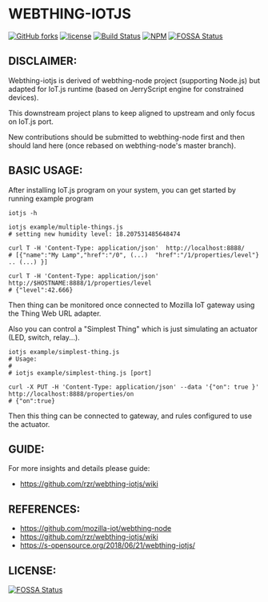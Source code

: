 # WEBTHING-IOTJS #

[![GitHub forks](https://img.shields.io/github/forks/rzr/webthing-iotjs.svg?style=social&label=Fork&maxAge=2592000)](https://GitHub.com/rzr/webthing-iotjs/network/)
[![license](https://img.shields.io/badge/license-MPL--2.0-blue.svg)](LICENSE)
[![Build Status](https://travis-ci.org/rzr/webthing-iotjs.svg?branch=master)](https://travis-ci.org/rzr/webthing-iotjs)
[![NPM](https://img.shields.io/npm/v/webthing-iotjs.svg)](https://www.npmjs.com/package/webthing-iotjs)
[![FOSSA Status](https://app.fossa.io/api/projects/git%2Bgithub.com%2Frzr%2Fwebthing-iotjs.svg?type=shield)](https://app.fossa.io/projects/git%2Bgithub.com%2Frzr%2Fwebthing-iotjs?ref=badge_shield)


## DISCLAIMER: ##

Webthing-iotjs is derived of webthing-node project (supporting Node.js)
but adapted for IoT.js runtime (based on JerryScript engine for constrained devices).

This downstream project plans to keep aligned to upstream and only focus on IoT.js port.

New contributions should be submitted to webthing-node first
and then should land here (once rebased on webthing-node's master branch).


## BASIC USAGE: ##

After installing IoT.js program on your system,
you can get started by running example program


```
iotjs -h

iotjs example/multiple-things.js 
# setting new humidity level: 18.207531485648474

curl T -H 'Content-Type: application/json'  http://localhost:8888/
# [{"name":"My Lamp","href":"/0", (...)  "href":"/1/properties/level"} .. (...) }]

curl T -H 'Content-Type: application/json'  http://$HOSTNAME:8888/1/properties/level
# {"level":42.666}
```
Then thing can be monitored once connected to Mozilla IoT gateway using the Thing Web URL adapter.

Also you can control a "Simplest Thing"
which is just simulating an actuator (LED, switch, relay...).

```
iotjs example/simplest-thing.js 
# Usage:
# 
# iotjs example/simplest-thing.js [port]

curl -X PUT -H 'Content-Type: application/json' --data '{"on": true }' http://localhost:8888/properties/on
# {"on":true}
```

Then this thing can be connected to gateway, and rules configured to use the actuator.


## GUIDE: ##

For more insights and details please guide:

* https://github.com/rzr/webthing-iotjs/wiki


## REFERENCES: ##

* https://github.com/mozilla-iot/webthing-node
* https://github.com/rzr/webthing-iotjs/wiki
* https://s-opensource.org/2018/06/21/webthing-iotjs/


## LICENSE: ##

[![FOSSA Status](https://app.fossa.io/api/projects/git%2Bgithub.com%2Frzr%2Fwebthing-iotjs.svg?type=large)](https://app.fossa.io/projects/git%2Bgithub.com%2Frzr%2Fwebthing-iotjs?ref=badge_large)
